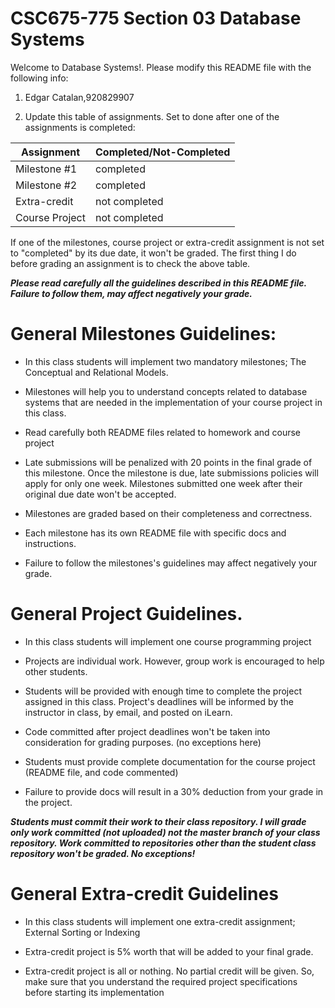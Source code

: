# CSC675-775 Section 03 Database Systems
Welcome to Database Systems!. Please modify this README file with the following info: 

1. Edgar Catalan,920829907

2. Update this table of assignments. Set to done after one of the assignments is completed:


| Assignment               |   Completed/Not-Completed  |
| ------------------------ | -------------------------- |
| Milestone #1             |        completed           |
| Milestone #2             |        completed           |
| Extra-credit             |        not completed       |
| Course Project           |        not completed       |


If one of the milestones, course project or extra-credit assignment is not set to "completed" by its due date, 
it won't be graded. The first thing I do before grading an assignment is to check the above table.

***Please read carefully all the guidelines described in this README file. 
Failure to follow them, may affect negatively your grade.***

# General Milestones Guidelines:

* In this class students will implement two mandatory milestones; The Conceptual and Relational Models.

* Milestones will help you to understand concepts related to database systems that are needed in the implementation 
of your course project in this class.  

* Read carefully both README files related to homework and course project 

* Late submissions will be penalized with 20 points in the final grade of this milestone. Once the milestone is due, late submissions policies will apply for only one week. Milestones submitted one week after their original due date won't be accepted.

* Milestones are graded based on their completeness and correctness. 

* Each milestone has its own README file with specific docs and instructions.

* Failure to follow the milestones's guidelines may affect negatively your grade.

# General Project Guidelines. 

* In this class students will implement one course programming project

* Projects are individual work. However, group work is encouraged to help other students.

* Students will be provided with enough time to complete the project assigned in this class. 
Project's deadlines will be informed by the instructor in class, by email, and posted on iLearn. 

* Code committed after project deadlines won't be taken into consideration for grading purposes. (no exceptions here)

* Students must provide complete documentation for the course project (README file, and code commented) 

* Failure to provide docs will result in a 30% deduction from your grade in the project.

***Students must commit their work to their class repository. I will grade only work committed (not uploaded)
not the master branch of your class repository. Work committed to repositories other than the student class 
repository won't be graded. No exceptions!***

# General Extra-credit Guidelines

* In this class students will implement one extra-credit assignment; External Sorting or Indexing

* Extra-credit project is 5% worth that will be added to your final grade.

* Extra-credit project is all or nothing. No partial credit will be given. 
So, make sure that you understand the required project specifications before starting its implementation


 



